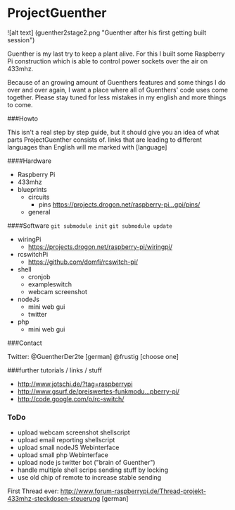 ProjectGuenther
===============

![alt text] (guenther2stage2.png "Guenther after his first getting built session")

Guenther is my last try to keep a plant alive. For this I built some Raspberry Pi construction which is able to control power sockets over the air on 433mhz.

Because of an growing amount of Guenthers features and some things I do over and over again,
I want a place where all of Guenthers' code uses come together. 
Please stay tuned for less mistakes in my english and more things to come.

###Howto

This isn't a real step by step guide, but it should give you an idea of what parts ProjectGuenther consists of.
links that are leading to different languages than English will me marked with [language] 

####Hardware

- Raspberry Pi
- 433mhz 
- blueprints
  - circuits
    - pins https://projects.drogon.net/raspberry-pi...gpi/pins/  
  - general

####Software
`git submodule init`
`git submodule update` 

- wiringPi
  - https://projects.drogon.net/raspberry-pi/wiringpi/ 
- rcswitchPi
  - https://github.com/domfi/rcswitch-pi/ 
- shell
  - cronjob
  - exampleswitch
  - webcam screenshot
- nodeJs
  - mini web gui
  - twitter
- php
  - mini web gui 

###Contact

Twitter: @GuentherDer2te [german]
 @frustig [choose one]

###further tutorials / links / stuff

- http://www.jotschi.de/?tag=raspberrypi 
- http://www.gsurf.de/preiswertes-funkmodu...pberry-pi/ 
- http://code.google.com/p/rc-switch/ 


### ToDo

- upload webcam screenshot shellscript
- upload email reporting shellscript
- upload small nodeJS Webinterface
- upload small php Webinterface
- upload node js twitter bot ("brain of Guenther")
- handle multiple shell scrips sending stuff by locking 
- use old chip of remote to increase stable sending
 


First Thread ever:
http://www.forum-raspberrypi.de/Thread-projekt-433mhz-steckdosen-steuerung [german]
